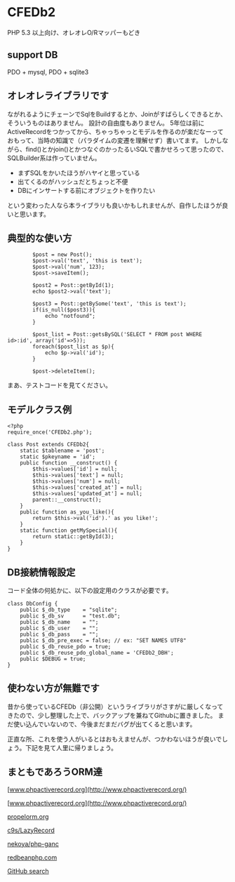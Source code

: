 # CFEDb2
PHP 5.3 以上向け、オレオレO/Rマッパーもどき


## support DB
PDO + mysql, PDO + sqlite3


## オレオレライブラリです
ながれるようにチェーンでSqlをBuildするとか、Joinがすばらしくできるとか、そういうものはありません。
設計の自由度もありません。
5年位は前にActiveRecordをつかってから、ちゃっちゃっとモデルを作るのが楽だなーっておもって、当時の知識で（パラダイムの変遷を理解せず）書いてます。
しかしながら、find()とかjoin()とかつなぐのかったるいSQLで書かせろって思ったので、SQLBuilder系は作っていません。


* まずSQLをかいたほうがハヤイと思っている
* 出てくるのがハッシュだとちょっと不便
* DBにインサートする前にオブジェクトを作りたい


という変わった人なら本ライブラリも良いかもしれませんが、自作したほうが良いと思います。

## 典型的な使い方
```
        $post = new Post();
        $post->val('text', 'this is text');
        $post->val('num', 123);
        $post->saveItem();

        $post2 = Post::getById(1);
        echo $post2->val('text');
        
        $post3 = Post::getBySome('text', 'this is text');
        if(is_null($post3)){
            echo "notfound";
        }
        
        $post_list = Post::getsBySQL('SELECT * FROM post WHERE id>:id', array('id'=>5));
        foreach($post_list as $p){
            echo $p->val('id');
        }
        
        $post->deleteItem();

```
まあ、テストコードを見てください。


## モデルクラス例

```
<?php
require_once('CFEDb2.php');

class Post extends CFEDb2{
    static $tablename = 'post';
    static $pkeyname = 'id';
    public function __construct() {
        $this->values['id'] = null;
        $this->values['text'] = null;
        $this->values['num'] = null;
        $this->values['created_at'] = null;
        $this->values['updated_at'] = null;
        parent::__construct();
    }
    public function as_you_like(){
        return $this->val('id').' as you like!';
    }
    static function getMySpecial(){
        return static::getById(3);
    }
}
```

## DB接続情報設定
コード全体の何処かに、以下の設定用のクラスが必要です。

```
class DbConfig {
    public $_db_type	= "sqlite";
    public $_db_sv      = "test.db";
    public $_db_name	= "";
    public $_db_user	= "";
    public $_db_pass	= "";
    public $_db_pre_exec = false; // ex: "SET NAMES UTF8"
    public $_db_reuse_pdo = true;
    public $_db_reuse_pdo_global_name = 'CFEDb2_DBH';
    public $DEBUG = true;
}
```


## 使わない方が無難です
昔から使っているCFEDb（非公開）というライブラリがさすがに厳しくなってきたので、少し整理した上で、バックアップを兼ねてGithubに置きました。
まだ使い込んでいないので、今後まだまだバグが出てくると思います。


正直な所、これを使う人がいるとはおもえませんが、つかわないほうが良いでしょう。下記を見て人里に帰りましょう。


## まともであろうORM達
[www.phpactiverecord.org](http://www.phpactiverecord.org/)

[www.phpactiverecord.org](http://www.phpactiverecord.org/)

[propelorm.org](http://propelorm.org/)

[c9s/LazyRecord](https://github.com/c9s/LazyRecord)

[nekoya/php-ganc](https://github.com/nekoya/php-ganc)

[redbeanphp.com](http://redbeanphp.com/)

[GitHub search](https://github.com/search?q=php+orm&ref=cmdform)

